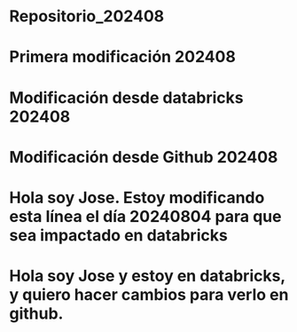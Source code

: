 # Repositorio_202408
# Primera modificación 202408
# Modificación desde databricks 202408 
# Modificación desde Github 202408
# Hola soy Jose. Estoy modificando esta línea el día 20240804 para que sea impactado en databricks
# Hola soy Jose y estoy en databricks, y quiero hacer cambios para verlo en github.